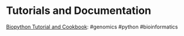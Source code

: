 # Tutorials and Documentation

[Biopython Tutorial and Cookbook](http://biopython.org/DIST/docs/tutorial/Tutorial.html): #genomics #python #bioinformatics

